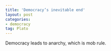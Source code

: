 ```yaml
---
title: 'Democracy’s inevitable end'
layout: post
categories:
- democracy
tag: Plato
---
```


Democracy leads to anarchy, which is mob rule.